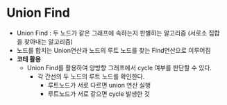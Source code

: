# Union Find
-  Union Find : 두 노드가 같은 그래프에 속하는지 판별하는 알고리즘 (서로소 집합을 찾아내는 알고리즘)
  -  노드를 합치는 Union연산과 노드의 루트 노드를 찾는 Find연산으로 이루어짐
- **코테 활용**
  - Union Find를 활용하여 양방향 그래프에서 cycle 여부를 판단할 수 있다.
    - 각 간선의 두 노드의 루트 노드를 확인한다.
      - 루트노드가 서로 다르면 union 연산 실행
      - 루트노드가 서로 같으면 cycle 발생한 것
